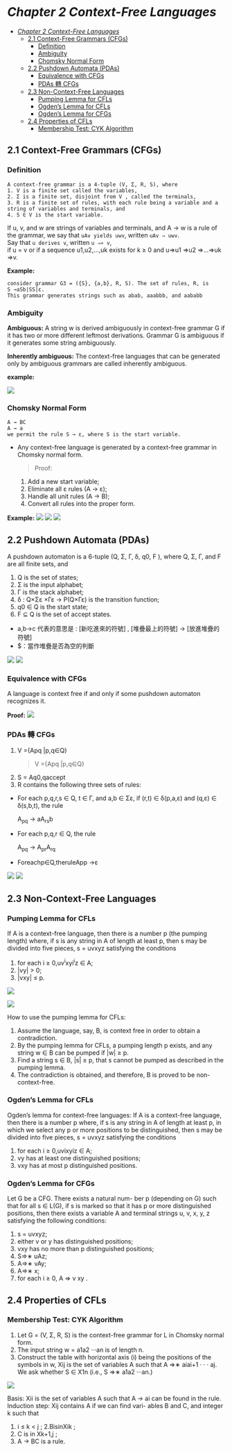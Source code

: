 # _Chapter 2 Context-Free Languages_
- [_Chapter 2 Context-Free Languages_](#_chapter-2-context-free-languages_)
  - [2.1 Context-Free Grammars (CFGs)](#21-context-free-grammars-cfgs)
    - [Definition](#definition)
    - [Ambiguity](#ambiguity)
    - [Chomsky Normal Form](#chomsky-normal-form)
  - [2.2 Pushdown Automata (PDAs)](#22-pushdown-automata-pdas)
    - [Equivalence with CFGs](#equivalence-with-cfgs)
    - [PDAs 轉 CFGs](#pdas-轉-cfgs)
  - [2.3 Non-Context-Free Languages](#23-non-context-free-languages)
    - [Pumping Lemma for CFLs](#pumping-lemma-for-cfls)
    - [Ogden’s Lemma for CFLs](#ogdens-lemma-for-cfls)
    - [Ogden’s Lemma for CFGs](#ogdens-lemma-for-cfgs)
  - [2.4 Properties of CFLs](#24-properties-of-cfls)
    - [Membership Test: CYK Algorithm](#membership-test-cyk-algorithm)

## 2.1 Context-Free Grammars (CFGs)

### Definition
```
A context-free grammar is a 4-tuple (V, Σ, R, S), where
1. V is a finite set called the variables,
2. Σ is a finite set, disjoint from V , called the terminals,
3. R is a finite set of rules, with each rule being a variable and a
string of variables and terminals, and 
4. S ∈ V is the start variable.
```
If u, v, and w are strings of variables and terminals, and A → w is a rule of the grammar, we say that `uAv yields uwv`, written `uAv ⇒ uwv`. <br/>
Say that `u derives v`, written `u ⇒∗ v`, <br/>
if u = v or if a sequence u1,u2,...,uk exists for k ≥ 0 and
u⇒u1 ⇒u2 ⇒...⇒uk ⇒v.

**Example:**
```
consider grammar G3 = ({S}, {a,b}, R, S). The set of rules, R, is
S →aSb|SS|ε.
This grammar generates strings such as abab, aaabbb, and aababb
```

### Ambiguity

**Ambiguous:** A string w is derived ambiguously in context-free grammar G if it has two or more different leftmost derivations. Grammar G is ambiguous if it generates some string ambiguously.

**Inherently ambiguous:** The context-free languages that can be generated only by ambiguous grammars are called inherently ambiguous.

**example:**

![](https://3.bp.blogspot.com/-iF2N3bfxoBA/VUBnQljjhII/AAAAAAAApds/RhDIFzQHC88/s1600/擷取3.PNG)

### Chomsky Normal Form

```
A → BC 
A → a
we permit the rule S → ε, where S is the start variable.
```

- Any context-free language is generated by a context-free grammar in Chomsky normal form.
    >Proof:
    1. Add a new start variable;
  1. Eliminate all ε rules (A → ε);
  2. Handle all unit rules (A → B);
  3. Convert all rules into the proper form.

**Example:**
![](https://2.bp.blogspot.com/-wxJfpOpZCBY/VUBt0HVZI0I/AAAAAAAApeE/sD9wlQ71dOI/s1600/ch1.PNG)
![](https://1.bp.blogspot.com/-Z4AvkXZE_BU/VUBt0K5k84I/AAAAAAAApeA/tNn-_p2MODc/s1600/ch2.PNG)
![](https://2.bp.blogspot.com/-Ki7eXRy5kzE/VUBt0E2UcYI/AAAAAAAApd8/E_Xwsc-AuW0/s1600/ch3.PNG)

## 2.2 Pushdown Automata (PDAs)

A pushdown automaton is a 6-tuple (Q, Σ, Γ, δ, q0, F ), where Q, Σ, Γ, and F are all finite sets, and
1. Q is the set of states;
2. Σ is the input alphabet;
3. Γ is the stack alphabet;
4. δ : Q×Σε ×Γε → P(Q×Γε) is the transition
function;
1. q0 ∈ Q is the start state;
2. F ⊆ Q is the set of accept states.

- a,b→c 代表的意思是 : [新吃進來的符號] , [堆疊最上的符號] → [放進堆疊的符號]
- $：當作堆疊是否為空的判斷
  
![](https://1.bp.blogspot.com/-e2X1dJ_1fw4/VUCFxZbCkLI/AAAAAAAApew/1vmogY_lajo/s1600/pda1.PNG)
![](https://3.bp.blogspot.com/-Lq-chx4noxI/VUCI5-hAH6I/AAAAAAAApfA/u_fMujNn7O4/s1600/pda2.PNG)

### Equivalence with CFGs

A language is context free if and only if some pushdown automaton recognizes it.

**Proof:**
![](https://4.bp.blogspot.com/-tqY7VAYncCM/VUCSiyRCedI/AAAAAAAApfQ/bpkN0guiCnU/s1600/pda3.PNG)

### PDAs 轉 CFGs

1. V ={Apq |p,q∈Q}
   > V ={Apq |p,q∈Q}
2. S = Aq0,qaccept
3. R contains the following three sets of rules:
  - For each p,q,r,s ∈ Q, t ∈ Γ, and a,b ∈ Σε, if
    (r,t) ∈ δ(p,a,ε) and (q,ε) ∈ δ(s,b,t), the rule

    A<sub>pq</sub> → aA<sub>rs</sub>b
  -  For each p,q,r ∈ Q, the rule

      A<sub>pq</sub> → A<sub>pr</sub>A<sub>rq</sub>
  - Foreachp∈Q,theruleApp →ε

![](https://2.bp.blogspot.com/-oCnd3BdUFcM/VUCXb-imhHI/AAAAAAAApfk/EJa4WEFhGOk/s1600/pda4.PNG)
![](https://3.bp.blogspot.com/-ir0jHeQtRQY/VUCXb1yDNYI/AAAAAAAApfg/36qRDaSUp2E/s1600/pda5.PNG)

## 2.3 Non-Context-Free Languages

### Pumping Lemma for CFLs

If A is a context-free language, then there is a number p (the pumping length) where, if s is any string in A of length at least p, then s may be divided into five pieces, s = uvxyz satisfying the conditions
1. for each i ≥ 0,uv<sup>i</sup>xyi<sup>i</sup>z ∈ A; 
2. |vy| > 0;
3. |vxy| ≤ p.

![](https://4.bp.blogspot.com/-830sgsawHjA/VUEcoQVn5XI/AAAAAAAApg0/-pATYkZzrhU/s1600/1.PNG)

![](https://1.bp.blogspot.com/-1PDlBdpweps/VUEcoWlHijI/AAAAAAAApg4/4p4IoyeEvTg/s1600/2.PNG)

How to use the pumping lemma for CFLs:
1. Assume the language, say, B, is context free in order to obtain a contradiction.
2. By the pumping lemma for CFLs, a pumping length p exists, and any string w ∈ B can be pumped if |w| ≥ p.
3. Find a string s ∈ B, |s| ≥ p, that s cannot be pumped as described in the pumping lemma.
4. The contradiction is obtained, and therefore, B is proved to be non-context-free.

### Ogden’s Lemma for CFLs

Ogden’s lemma for context-free languages: If A is a context-free language, then there is a number p where, if s is any string in A of length at least p, in which we select any p or more positions to be distinguished, then s may be divided into five pieces, s = uvxyz satisfying the conditions

1. for each i ≥ 0,uvixyiz ∈ A;
2. vy has at least one distinguished positions; 
3. vxy has at most p distinguished positions.

### Ogden’s Lemma for CFGs

Let G be a CFG. There exists a natural num- ber p (depending on G) such that for all s ∈ L(G), if s is marked so that it has p or more distinguished positions, then there exists a variable A and terminal strings u, v, x, y, z satisfying the following conditions:

1. s = uvxyz;
2. either v or y has distinguished positions;
3. vxy has no more than p distinguished positions; 
4. S⇒∗ uAz;
5. A⇒∗ vAy;
6. A⇒∗ x;
1. for each i ≥ 0, A ⇒ v xy .

## 2.4 Properties of CFLs

### Membership Test: CYK Algorithm

1. Let G = (V, Σ, R, S) is the context-free grammar for L in Chomsky normal form.
2. The input string w = a1a2 ···an is of length n.
3. Construct the table with horizontal axis (i) being the positions of the symbols in w, Xij is the set of variables A such that A ⇒∗ aiai+1 · · · aj. We ask
whether S ∈ X1n (i.e., S ⇒∗ a1a2 ···an.)

![](https://i.imgur.com/Jx9cTFu.png)

Basis: Xii is the set of variables A such that A → ai can be found in the rule.
Induction step: Xij contains A if we can find vari- ables B and C, and integer k such that
1. i ≤ k < j ; 2.BisinXik ;
3. C is in Xk+1,j ;
4. A → BC is a rule.